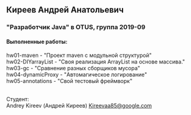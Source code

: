 ﻿## Киреев Андрей Анатольевич
### "Разработчик Java" в OTUS, группа 2019-09

#### Выполненные работы:
hw01-maven - "Проект maven с модульной структурой"<br>
hw02-DIYarrayList - "Своя реализация ArrayList на основе массива."<br>
hw03-gc - "Сравнение разных сборщиков мусора"<br>
hw04-dynamicProxy - "Автомагическое логирование"<br>
hw05-annotations - "Свой тестовый фреймворк"<br>
<br>

Студент:<br>
Andrey Kireev (Андрей Киреев)
Kireevaa85@google.com